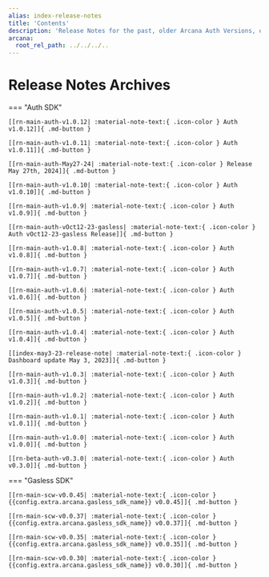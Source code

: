 ```yaml
---
alias: index-release-notes
title: 'Contents'
description: 'Release Notes for the past, older Arcana Auth Versions, only for reference. Note these are not supported anymore.'
arcana:
  root_rel_path: ../../../..
---
```


# Release Notes Archives

=== "Auth SDK"

    [[rn-main-auth-v1.0.12| :material-note-text:{ .icon-color } Auth v1.0.12]]{ .md-button }

    [[rn-main-auth-v1.0.11| :material-note-text:{ .icon-color } Auth v1.0.11]]{ .md-button }

    [[rn-main-auth-May27-24| :material-note-text:{ .icon-color } Release May 27th, 2024]]{ .md-button }

    [[rn-main-auth-v1.0.10| :material-note-text:{ .icon-color } Auth v1.0.10]]{ .md-button }

    [[rn-main-auth-v1.0.9| :material-note-text:{ .icon-color } Auth v1.0.9]]{ .md-button }

    [[rn-main-auth-vOct12-23-gasless| :material-note-text:{ .icon-color } Auth vOct12-23-gasless Release]]{ .md-button }

    [[rn-main-auth-v1.0.8| :material-note-text:{ .icon-color } Auth v1.0.8]]{ .md-button }

    [[rn-main-auth-v1.0.7| :material-note-text:{ .icon-color } Auth v1.0.7]]{ .md-button }

    [[rn-main-auth-v1.0.6| :material-note-text:{ .icon-color } Auth v1.0.6]]{ .md-button }

    [[rn-main-auth-v1.0.5| :material-note-text:{ .icon-color } Auth v1.0.5]]{ .md-button }

    [[rn-main-auth-v1.0.4| :material-note-text:{ .icon-color } Auth v1.0.4]]{ .md-button }

    [[index-may3-23-release-note| :material-note-text:{ .icon-color } Dashboard update May 3, 2023]]{ .md-button }

    [[rn-main-auth-v1.0.3| :material-note-text:{ .icon-color } Auth v1.0.3]]{ .md-button }

    [[rn-main-auth-v1.0.2| :material-note-text:{ .icon-color } Auth v1.0.2]]{ .md-button }

    [[rn-main-auth-v1.0.1| :material-note-text:{ .icon-color } Auth v1.0.1]]{ .md-button }

    [[rn-main-auth-v1.0.0| :material-note-text:{ .icon-color } Auth v1.0.0]]{ .md-button }

    [[rn-beta-auth-v0.3.0| :material-note-text:{ .icon-color } Auth v0.3.0]]{ .md-button }


=== "Gasless SDK"

    [[rn-main-scw-v0.0.45| :material-note-text:{ .icon-color }{{config.extra.arcana.gasless_sdk_name}} v0.0.45]]{ .md-button }

    [[rn-main-scw-v0.0.37| :material-note-text:{ .icon-color }{{config.extra.arcana.gasless_sdk_name}} v0.0.37]]{ .md-button }

    [[rn-main-scw-v0.0.35| :material-note-text:{ .icon-color }{{config.extra.arcana.gasless_sdk_name}} v0.0.35]]{ .md-button }

    [[rn-main-scw-v0.0.30| :material-note-text:{ .icon-color }{{config.extra.arcana.gasless_sdk_name}} v0.0.30]]{ .md-button }